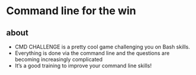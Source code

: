 # Command line for the win
## about
- CMD CHALLENGE is a pretty cool game challenging you on Bash skills.
- Everything is done via the command line and the questions are becoming increasingly complicated
- It’s a good training to improve your command line skills!

